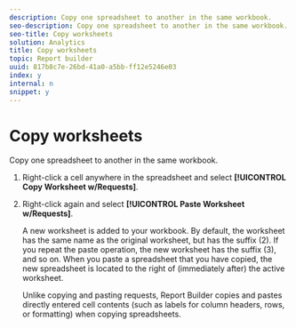 ```yaml
---
description: Copy one spreadsheet to another in the same workbook.
seo-description: Copy one spreadsheet to another in the same workbook.
seo-title: Copy worksheets
solution: Analytics
title: Copy worksheets
topic: Report builder
uuid: 817b8c7e-26bd-41a0-a5bb-ff12e5246e03
index: y
internal: n
snippet: y
---
```


# Copy worksheets

Copy one spreadsheet to another in the same workbook.

1. Right-click a cell anywhere in the spreadsheet and select **[!UICONTROL Copy Worksheet w/Requests]**.
1. Right-click again and select **[!UICONTROL Paste Worksheet w/Requests]**.

   A new worksheet is added to your workbook. By default, the worksheet has the same name as the original worksheet, but has the suffix (2). If you repeat the paste operation, the new worksheet has the suffix (3), and so on. When you paste a spreadsheet that you have copied, the new spreadsheet is located to the right of (immediately after) the active worksheet.

   Unlike copying and pasting requests, Report Builder copies and pastes directly entered cell contents (such as labels for column headers, rows, or formatting) when copying spreadsheets. 
